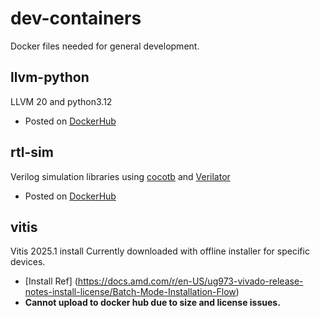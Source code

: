 # dev-containers

Docker files needed for general development.

## llvm-python

LLVM 20 and python3.12

- Posted on [DockerHub](https://hub.docker.com/repository/docker/tomkarolyshyn/llvm-python/general)

## rtl-sim

Verilog simulation libraries using [cocotb](https://www.cocotb.org/) and [Verilator](https://verilator.org/guide/latest/index.html)

- Posted on [DockerHub](https://hub.docker.com/repository/docker/tomkarolyshyn/rtl-sim/general)

## vitis

Vitis 2025.1 install
Currently downloaded with offline installer for specific devices.

- [Install Ref] (https://docs.amd.com/r/en-US/ug973-vivado-release-notes-install-license/Batch-Mode-Installation-Flow)
- **Cannot upload to docker hub due to size and license issues.**
